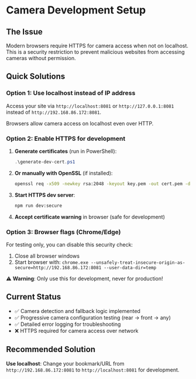 # Camera Development Setup

## The Issue
Modern browsers require HTTPS for camera access when not on localhost. This is a security restriction to prevent malicious websites from accessing cameras without permission.

## Quick Solutions

### Option 1: Use localhost instead of IP address
Access your site via `http://localhost:8081` or `http://127.0.0.1:8081` instead of `http://192.168.86.172:8081`. 

Browsers allow camera access on localhost even over HTTP.

### Option 2: Enable HTTPS for development

1. **Generate certificates** (run in PowerShell):
   ```powershell
   .\generate-dev-cert.ps1
   ```

2. **Or manually with OpenSSL** (if installed):
   ```bash
   openssl req -x509 -newkey rsa:2048 -keyout key.pem -out cert.pem -days 365 -nodes
   ```

3. **Start HTTPS dev server**:
   ```bash
   npm run dev:secure
   ```

4. **Accept certificate warning** in browser (safe for development)

### Option 3: Browser flags (Chrome/Edge)
For testing only, you can disable this security check:
1. Close all browser windows
2. Start browser with: `chrome.exe --unsafely-treat-insecure-origin-as-secure=http://192.168.86.172:8081 --user-data-dir=temp`

⚠️ **Warning**: Only use this for development, never for production!

## Current Status
- ✅ Camera detection and fallback logic implemented
- ✅ Progressive camera configuration testing (rear → front → any)
- ✅ Detailed error logging for troubleshooting
- ❌ HTTPS required for camera access over network

## Recommended Solution
**Use localhost**: Change your bookmark/URL from `http://192.168.86.172:8081` to `http://localhost:8081` for development.
